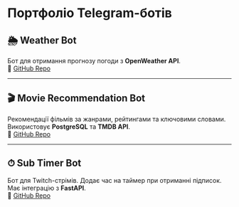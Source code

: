 # Портфоліо Telegram-ботів

## 🌦 Weather Bot
Бот для отримання прогнозу погоди з **OpenWeather API**.  
🔗 [GitHub Repo](https://github.com/your-username/weather-bot)

---

## 🎬 Movie Recommendation Bot
Рекомендації фільмів за жанрами, рейтингами та ключовими словами.  
Використовує **PostgreSQL** та **TMDB API**.  
🔗 [GitHub Repo](https://github.com/your-username/movie-bot)

---

## ⏱ Sub Timer Bot
Бот для Twitch-стрімів. Додає час на таймер при отриманні підписок.  
Має інтеграцію з **FastAPI**.  
🔗 [GitHub Repo](https://github.com/your-username/sub-timer-bot)
